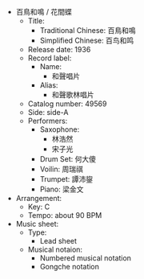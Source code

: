
- 百鳥和鳴 / 花間蝶
  - Title:
    - Traditional Chinese: 百鳥和鳴
    - Simplified Chinese: 百鸟和鸣
  - Release date: 1936
  - Record label:
    - Name:
      - 和聲唱片
    - Alias:
      - 和聲歌林唱片
  - Catalog number: 49569
  - Side: side-A
  - Performers:
    - Saxophone:
      - 林浩然
      - 宋子光
    - Drum Set: 何大傻
    - Voilin: 周瑞祺
    - Trumpet: 譚沛鋆
    - Piano: 梁金文
- Arrangement:
  - Key: C
  - Tempo: about 90 BPM
- Music sheet:
  - Type:
    - Lead sheet
  - Musical notaion:
    - Numbered musical notation
    - Gongche notation

